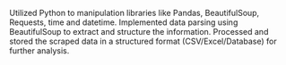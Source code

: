 Utilized Python to manipulation libraries like Pandas, BeautifulSoup, Requests, time and datetime.
Implemented data parsing using BeautifulSoup to extract and structure the information.
Processed and stored the scraped data in a structured format (CSV/Excel/Database) for further analysis.
